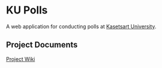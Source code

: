 # KU Polls

A web application for conducting polls at [Kasetsart University](https://www.ku.ac.th).

## Project Documents

[Project Wiki](../../wiki)
